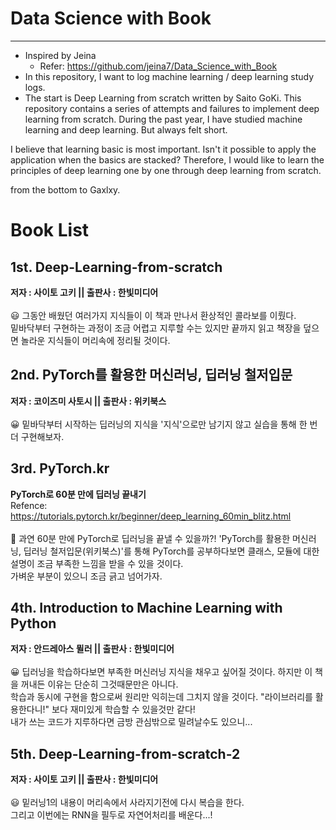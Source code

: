 # Data Science with Book
---
* Inspired by Jeina
    * Refer: https://github.com/jeina7/Data_Science_with_Book
* In this repository, I want to log machine learning / deep learning study logs.
* The start is Deep Learning from scratch written by Saito GoKi.
This repository contains a series of attempts and failures to implement deep learning from scratch.
During the past year, I have studied machine learning and deep learning. But always felt short.

I believe that learning basic is most important. Isn't it possible to apply the application when the basics are stacked?
Therefore, I would like to learn the principles of deep learning one by one through deep learning from scratch.

from the bottom to Gaxlxy.

# Book List
## 1st. Deep-Learning-from-scratch
**저자 : 사이토 고키 || 출판사 : 한빛미디어**<br/>
<br/>
😃 그동안 배웠던 여러가지 지식들이 이 책과 만나서 환상적인 콜라보를 이뤘다.<br/>
밑바닥부터 구현하는 과정이 조금 어렵고 지루할 수는 있지만 끝까지 읽고 책장을 덮으면 놀라운 지식들이 머리속에 정리될 것이다.

## 2nd. PyTorch를 활용한 머신러닝, 딥러닝 철저입문
**저자 : 코이즈미 사토시 || 출판사 : 위키북스**<br/>
<br/>
😀 밑바닥부터 시작하는 딥러닝의 지식을 '지식'으로만 남기지 않고 실습을 통해 한 번 더 구현해보자. 

## 3rd. PyTorch.kr
**PyTorch로 60분 만에 딥러닝 끝내기**<br/>
Refence: https://tutorials.pytorch.kr/beginner/deep_learning_60min_blitz.html<br/>
<br/>
🤔 과연 60분 만에 PyTorch로 딥러닝을 끝낼 수 있을까?!
'PyTorch를 활용한 머신러닝, 딥러닝 철저입문(위키북스)'를 통해 PyTorch를 공부하다보면 클래스, 모듈에 대한 설명이 조금 부족한 느낌을 받을 수 있을 것이다.<br/>
가벼운 부분이 있으니 조금 긁고 넘어가자.<br/>

## 4th. Introduction to Machine Learning with Python
**저자 : 안드레아스 뮐러 || 출판사 : 한빛미디어**<br/>
<br/>
😀 딥러닝을 학습하다보면 부족한 머신러닝 지식을 채우고 싶어질 것이다. 하지만 이 책을 꺼내든 이유는 단순히 그것때문만은 아니다.<br/>
학습과 동시에 구현을 함으로써 원리만 익히는데 그치지 않을 것이다. "라이브러리를 활용한다니!" 보다 재미있게 학습할 수 있을것만 같다!<br/>
내가 쓰는 코드가 지루하다면 금방 관심밖으로 밀려날수도 있으니...

## 5th. Deep-Learning-from-scratch-2
**저자 : 사이토 고키 || 출판사 : 한빛미디어**<br/>
<br/>
😃 밑러닝1의 내용이 머리속에서 사라지기전에 다시 복습을 한다.<br>
그리고 이번에는 RNN을 필두로 자연어처리를 배운다...!
